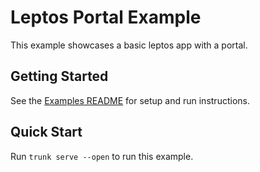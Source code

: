 # Leptos Portal Example

This example showcases a basic leptos app with a portal.

## Getting Started

See the [Examples README](../README.md) for setup and run instructions.

## Quick Start

Run `trunk serve --open` to run this example.
